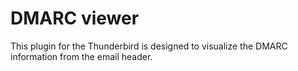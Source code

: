 # DMARC viewer

This plugin for the Thunderbird is designed to visualize the DMARC information from the email header.
